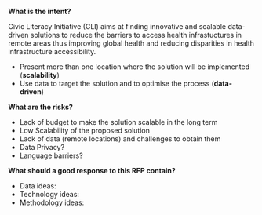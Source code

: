 **What is the intent?**

Civic Literacy Initiative (CLI) aims at finding innovative and scalable data-driven solutions to reduce the barriers to access health infrastuctures in remote areas thus improving global health and reducing disparities in health infrastructure accessibility.
* Present more than one location where the solution will be implemented (**scalability**)
* Use data to target the solution and to optimise the process (**data-driven**)

**What are the risks?**
* Lack of budget to make the solution scalable in the long term
* Low Scalability of the proposed solution
* Lack of data (remote locations) and challenges to obtain them
* Data Privacy?
* Language barriers?

**What should a good response to this RFP contain?**
* Data ideas:
* Technology ideas:
* Methodology ideas:

